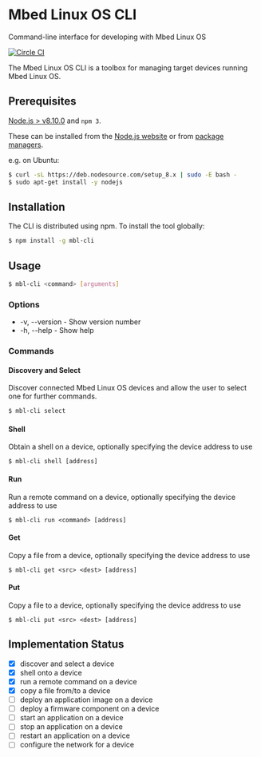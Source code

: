 # Mbed Linux OS CLI
Command-line interface for developing with Mbed Linux OS

[![Circle CI](https://circleci.com/gh/ARMmbed/mbl-cli.svg?style=shield&circle-token=367893aefffecc72cf7d17201667cd2f75d6d5c7)](https://circleci.com/gh/ARMmbed/mbl-cli/)

The Mbed Linux OS CLI is a toolbox for managing target devices running Mbed Linux OS.

## Prerequisites

[Node.js > v8.10.0](https://nodejs.org) and `npm 3`.

These can be installed from the [Node.js website](https://nodejs.org) or from [package managers](https://github.com/nodesource/distributions).

e.g. on Ubuntu:

```bash
$ curl -sL https://deb.nodesource.com/setup_8.x | sudo -E bash -
$ sudo apt-get install -y nodejs
```

## Installation

The CLI is distributed using npm. To install the tool globally:

```bash
$ npm install -g mbl-cli
```

## Usage

```bash
$ mbl-cli <command> [arguments]
```

### Options

- -v, --version - Show version number
- -h, --help - Show help

### Commands

#### Discovery and Select

Discover connected Mbed Linux OS devices and allow the user to select one for further commands.

```bash
$ mbl-cli select
```

#### Shell

Obtain a shell on a device, optionally specifying the device address to use

```
$ mbl-cli shell [address]
```

#### Run

Run a remote command on a device, optionally specifying the device address to use

```
$ mbl-cli run <command> [address]
```

#### Get

Copy a file from a device, optionally specifying the device address to use

```
$ mbl-cli get <src> <dest> [address]
```

#### Put

Copy a file to a device, optionally specifying the device address to use

```
$ mbl-cli put <src> <dest> [address]
```

## Implementation Status

- [x] discover and select a device
- [x] shell onto a device
- [x] run a remote command on a device
- [x] copy a file from/to a device
- [ ] deploy an application image on a device
- [ ] deploy a firmware component on a device
- [ ] start an application on a device
- [ ] stop an application on a device
- [ ] restart an application on a device
- [ ] configure the network for a device
